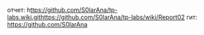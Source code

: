 отчет: h[ttps://github.com/S0larAna/tp-labs.wiki.git](https://github.com/S0larAna/tp-labs/wiki/Report02)https://github.com/S0larAna/tp-labs/wiki/Report02
гит: https://github.com/S0larAna
